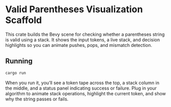 # Valid Parentheses Visualization Scaffold

This crate builds the Bevy scene for checking whether a parentheses string is valid using a stack. It shows the input tokens, a live stack, and decision highlights so you can animate pushes, pops, and mismatch detection.

## Running

```sh
cargo run
```

When you run it, you’ll see a token tape across the top, a stack column in the middle, and a status panel indicating success or failure. Plug in your algorithm to animate stack operations, highlight the current token, and show why the string passes or fails.
